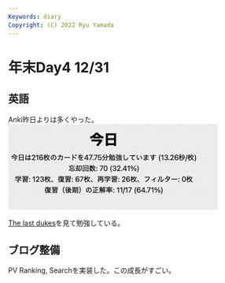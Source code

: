 ```yaml
---
Keywords: diary
Copyright: (C) 2022 Ryu Yamada
---
```

# 年末Day4 12/31
## 英語
Anki昨日よりは多くやった。
![スクリーンショット 2022-12-31 12.38.53](file_Bcze1Yyhs.png)

[The last dukes](https://www.youtube.com/watch?v=t_5guNuh0hU)を見て勉強している。



## ブログ整備
PV Ranking, Searchを実装した。この成長がすごい。

